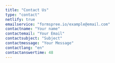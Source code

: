 ```yaml
---
title: "Contact Us"
type: "contact"
netlify: true
emailservice: "formspree.io/example@email.com"
contactname: "Your name"
contactemail: "Your Email"
contactsubject: "Subject"
contactmessage: "Your Message"
contactlang: "en"
contactanswertime: 48
---
```

